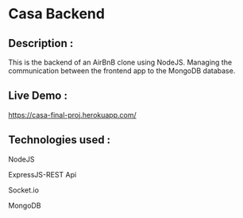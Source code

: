 # Casa Backend

## Description : 

This is the backend of an AirBnB clone using NodeJS.
Managing the communication between the frontend app to the MongoDB database.

## Live Demo :

https://casa-final-proj.herokuapp.com/

## Technologies used :

NodeJS

ExpressJS-REST Api

Socket.io

MongoDB
